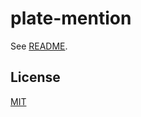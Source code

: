 # plate-mention

See [README](https://github.com/udecode/plate).

## License

[MIT](../../../LICENSE)
